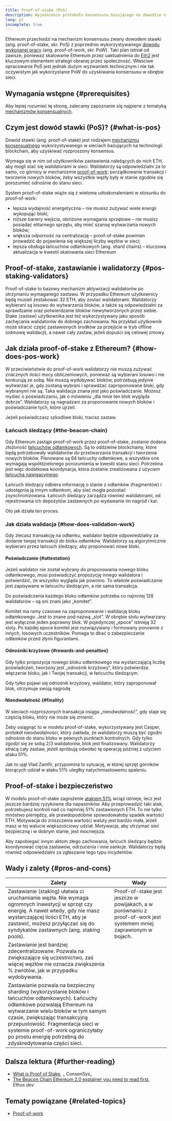 ```yaml
---
title: Proof-of-stake (PoS)
description: Wyjaśnienie protokołu konsensusu bazującego na dowodzie stawki (ang. proof-of-stake) i jego roli w Ethereum.
lang: pl
incomplete: true
---
```


Ethereum przechodzi na mechanizm konsensusu zwany dowodem stawki (ang. proof-of-stake, skr. PoS) z poprzednio wykorzystywanego [dowodu wykonanej pracy](/developers/docs/consensus-mechanisms/pow/) (ang. proof-of-work, skr. PoW). Taki plan istniał od zawsze, ponieważ skalowanie Ethereum przez uaktualnienia do [Eth2](/roadmap/) jest kluczowym elementem strategii obranej przez społeczność. Właściwe opracowanie PoS jest jednak dużym wyzwaniem technicznym i nie tak oczywistym jak wykorzystanie PoW do uzyskiwania konsensusu w obrębie sieci.

## Wymagania wstępne \{#prerequisites}

Aby lepiej rozumieć tę stronę, zalecamy zapoznanie się najpierw z tematyką [mechanizmów konsensualnych](/developers/docs/consensus-mechanisms/).

## Czym jest dowód stawki (PoS)? \{#what-is-pos}

Dowód stawki (ang. proof-of-stake) jest rodzajem [mechanizmu konsensualnego](/developers/docs/consensus-mechanisms/) wykorzystywanego w sieciach bazujących na technologii blockchain, aby uzyskiwać rozproszony konsensus.

Wymaga się w nim od użytkowników zastawienia należących do nich ETH, aby mogli stać się walidatorami w sieci. Walidatorzy są odpowiedzialni za to samo, co górnicy w mechanizmie [proof-of-work](/developers/docs/consensus-mechanisms/pow/): porządkowanie transakcji i tworzenie nowych bloków, żeby wszystkie węzły były w stanie zgodnie się porozumieć odnośnie do stanu sieci.

System proof-of-stake wiąże się z wieloma udoskonaleniami w stosunku do proof-of-work:

- lepsza wydajność energetyczna – nie musisz zużywać wiele energii wykopując bloki;
- niższe bariery wejścia, obniżone wymagania sprzętowe – nie musisz posiadać elitarnego sprzętu, aby mieć szansę wytwarzania nowych bloków;
- większa odporność na centralizację – proof-of-stake powinien prowadzić do pojawienia się większej liczby węzłów w sieci;
- lepsza obsługa łańcuchów odłamkowych (ang. shard chains) – kluczowa aktualizacja w kwestii skalowania sieci Ethereum

## Proof-of-stake, zastawianie i walidatorzy \{#pos-staking-validators}

Proof-of-stake to bazowy mechanizm aktywizacji walidatorów po otrzymaniu wymaganego zastawu. W przypadku Ethereum użytkownicy będą musieli zestakować 32 ETH, aby zostać walidatorami. Walidatorzy wybierani są losowo do wytwarzania bloków, a także są odpowiedzialni za sprawdzanie oraz potwierdzanie bloków niewytworzonych przez siebie. Stake (zastaw) użytkownika jest też wykorzystywany jako sposób zachęcania walidatorów do dobrego zachowania. Na przykład użytkownik może stracić część zastawionych środków za przejście w tryb offline (odmowę walidacji), a nawet cały zastaw, jeżeli dopuści się celowej zmowy.

## Jak działa proof-of-stake z Ethereum? \{#how-does-pos-work}

W przeciwieństwie do proof-of-work walidatorzy nie muszą zużywać znacznych ilości mocy obliczeniowych, ponieważ są wybierani losowo i nie konkurują ze sobą. Nie muszą wydobywać bloków, potrzebują jedynie wytwarzać je, gdy zostaną wybrani i sprawdzać zaproponowane bloki, gdy wybranymi nie są. Taka walidacja znana jest jako poświadczanie. Możesz myśleć o poświadczaniu, jak o mówieniu „dla mnie ten blok wygląda dobrze”. Walidatorzy są nagradzani za proponowanie nowych bloków i poświadczanie tych, które ujrzeli.

Jeżeli poświadczasz szkodliwe bloki, tracisz zastaw.

### Łańcuch śledzący \{#the-beacon-chain}

Gdy Ethereum zastąpi proof-of-work przez proof-of-stake, zostanie dodana złożoność [łańcuchów odłamkowych](/roadmap/danksharding/). Są to oddzielne blockchainy, które będą potrzebowały walidatorów do przetwarzania transakcji i tworzenia nowych bloków. Planowane są 64 łańcuchy odłamkowe, a wszystkie one wymagają współdzielonego porozumienia w kwestii stanu sieci. Potrzebna jest więc dodatkowa koordynacja, która zostanie zrealizowana z użyciem [łańcucha nawigacyjnego](/roadmap/beacon-chain/).

Łańcuch śledzący odbiera informację o stanie z odłamków (fragmentów) i udostępnia ją innym odłamkom, aby sieć mogła pozostać zsynchronizowana. Łańcuch śledzący zarządza również walidatorami, od rejestrowania ich depozytów zastawnych po wydawanie im nagród i kar.

Oto jak działa ten proces.

### Jak działa walidacja \{#how-does-validation-work}

Gdy zlecasz transakcję na odłamku, walidator będzie odpowiedzialny za dodanie twojej transakcji do bloku odłamków. Walidatorzy są algorytmicznie wybierani przez łańcuch śledzący, aby proponować nowe bloki.

#### Poświadczanie \{#attestation}

Jeżeli walidator nie został wybrany do proponowania nowego bloku odłamkowego, musi poświadczyć propozycję innego walidatora i potwierdzić, że wszystko wygląda jak powinno. To właśnie poświadczanie jest zapisywane w łańcuchu śledzącym, a nie sama transakcja.

Do poświadczenia każdego bloku odłamków potrzeba co najmniej 128 walidatorów – są oni znani jako „komitet”.

Komitet ma ramy czasowe na zaproponowanie i walidację bloku odłamkowego. Jest to znane pod nazwą „slot”. W obrębie slotu wytwarzany jest wyłącznie jeden poprawny blok. W pojedynczej „epoce” istnieją 32 sloty. Po każdej epoce komitet jest rozwiązywany i formowany ponownie z innych, losowych uczestników. Pomaga to dbać o zabezpieczanie odłamków przed złymi figurantami.

#### Odnośniki krzyżowe \{#rewards-and-penalties}

Gdy tylko propozycja nowego bloku odłamkowego ma wystarczającą liczbę poświadczeń, tworzony jest „odnośnik krzyżowy”, który potwierdza włączenie bloku, jak i Twojej transakcji, w łańcuchu śledzącym.

Gdy tylko pojawi się odnośnik krzyżowy, walidator, który zaproponował blok, otrzymuje swoją nagrodę.

#### Nieodwołalność \{#finality}

W sieciach rozproszonych transakcja osiąga „nieodwołalność”, gdy staje się częścią bloku, który nie może się zmienić.

Żeby osiągnąć to w modelu proof-of-stake, wykorzystywany jest Casper, protokół nieodwołalności, który zakłada, że walidatorzy muszą być zgodni odnośnie do stanu bloku w pewnych punktach kontrolnych. Gdy tylko zgodzi się ze sobą 2/3 walidatorów, blok jest finalizowany. Walidatorzy stracą cały zastaw, jeżeli spróbują odwołać tę operację później z użyciem ataku 51%.

Jak to ujął Vlad Zamfir, przypomina to sytuację, w której sprzęt górników biorących udział w ataku 51% uległby natychmiastowemu spaleniu.

## Proof-of-stake i bezpieczeństwo

W modelu proof-of-stake zagrożenie [atakiem 51%](https://www.investopedia.com/terms/1/51-attack.asp) wciąż istnieje, lecz jest jeszcze bardziej ryzykowne dla napastników. Aby przeprowadzić taki atak, potrzebujesz kontroli nad co najmniej 51% zastawionych ETH. To nie tylko mnóstwo pieniędzy, ale prawdopodobnie spowodowałoby spadek wartości ETH. Motywacja do zniszczenia wartości waluty jest bardzo mała, jeżeli masz w tej walucie większościowy udział. Motywacja, aby utrzymać sieć bezpieczną i w dobrym stanie, jest mocniejsza.

Aby zapobiegać innym aktom złego zachowania, łańcuch śledzący będzie koordynować cięcia zastawów, odrzucenia i inne sankcje. Walidatorzy będą również odpowiedzialni za zgłaszanie tego typu incydentów.

## Wady i zalety \{#pros-and-cons}

| Zalety                                                                                                                                                                                                                                                                                                                                           | Wady                                                                                                               |
| ------------------------------------------------------------------------------------------------------------------------------------------------------------------------------------------------------------------------------------------------------------------------------------------------------------------------------------------------ | ------------------------------------------------------------------------------------------------------------------ |
| Zastawianie (staking) ułatwia ci uruchamianie węzła. Nie wymaga ogromnych inwestycji w sprzęt czy energię. A nawet wtedy, gdy nie masz wystarczającej ilości ETH, aby je zastawić, możesz przyłączać się do syndykatów zastawnych (ang. staking pools).                                                                                          | Proof-of-stake jest jeszcze w powijakach, a w porównaniu z proof-of-work jest systemem mniej zaprawionym w bojach. |
| Zastawianie jest bardziej zdecentralizowane. Pozwala na zwiększające się uczestnictwo, zaś więcej węzłów nie oznacza zwiększenia % zwrotów, jak w przypadku wydobywania.                                                                                                                                                                         |                                                                                                                    |
| Zastawianie pozwala na bezpieczny sharding (wykorzystanie bloków i łańcuchów odłamkowych). Łańcuchy odłamkowe pozwalają Ethereum na wytwarzanie wielu bloków w tym samym czasie, zwiększając transakcyjną przepustowość. Fragmentacja sieci w systemie proof-of-work ograniczyłaby po prostu energię potrzebną do zdyskredytowania części sieci. |                                                                                                                    |

## Dalsza lektura \{#further-reading}

- [What is Proof of Stake](https://consensys.net/blog/blockchain-explained/what-is-proof-of-stake/), _ ConsenSys_
- [The Beacon Chain Ethereum 2.0 explainer you need to read first](https://ethos.dev/beacon-chain/), _Ethos.dev_

## Tematy powiązane \{#related-topics}

- [Proof-of-work](/developers/docs/consensus-mechanisms/pow/)
